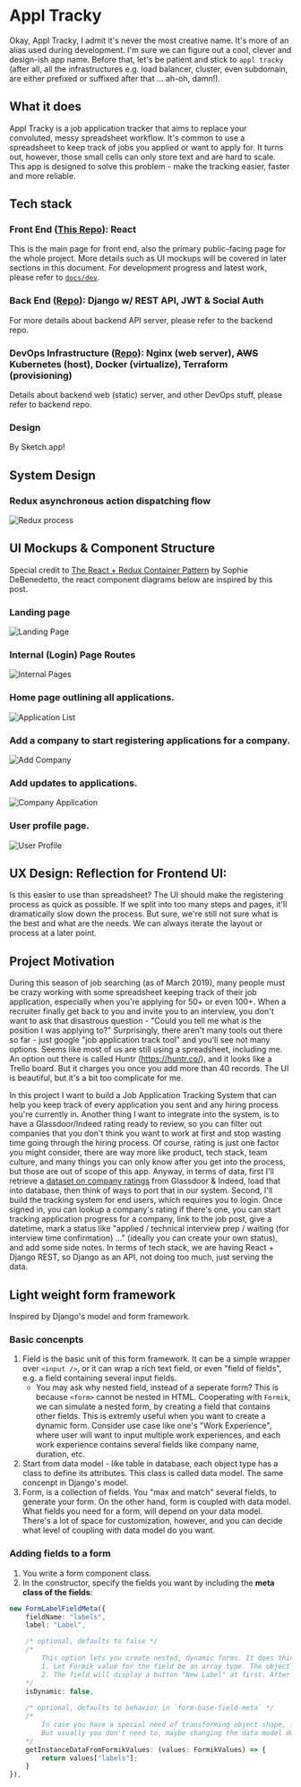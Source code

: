 # Appl Tracky

Okay, Appl Tracky, I admit it's never the most creative name. It's more of an alias used during development. I'm sure we can figure out a cool, clever and design-ish app name. Before that, let's be patient and stick to `appl tracky` (after all, all the infrastructures e.g. load balancer, cluster, even subdomain, are either prefixed or suffixed after that ... ah-oh, damn!).

## What it does

Appl Tracky is a job application tracker that aims to replace your convoluted, messy spreadsheet workflow. It's common to use a spreadsheet to keep track of jobs you applied or want to apply for. It turns out, however, those small cells can only store text and are hard to scale. This app is designed to solve this problem - make the tracking easier, faster and more reliable. 

## Tech stack

### **Front End ([This Repo](https://github.com/rivernews/appl-tracky-spa)):** React

This is the main page for front end, also the primary public-facing page for the whole project. More details such as UI mockups will be covered in later sections in this document. For development progress and latest work, please refer to [`docs/dev`](docs/dev).

### **Back End ([Repo](https://github.com/rivernews/appl-tracky-api)):** Django w/ REST API, JWT & Social Auth

For more details about backend API server, please refer to the backend repo.

### **DevOps Infrastructure ([Repo](https://github.com/rivernews/iriversland2-kubernetes)):** Nginx (web server), ~~AWS~~ Kubernetes (host), Docker (virtualize), Terraform (provisioning)

Details about backend web (static) server, and other DevOps stuff, please refer to backend repo.

### Design

By Sketch.app!

## System Design

### Redux asynchronous action dispatching flow

![Redux process](docs/img/dev-plan/redux-process.png)

## UI Mockups & Component Structure

Special credit to [The React + Redux Container Pattern](https://www.thegreatcodeadventure.com/the-react-plus-redux-container-pattern/) by Sophie DeBenedetto, the react component diagrams below are inspired by this post.

### Landing page

![Landing Page](docs/img/TechMockup/entry-page.png)

### Internal (Login) Page Routes

![Internal Pages](docs/img/TechMockup/internal-page-routes.png)

### Home page outlining all applications.

![Application List](docs/img/TechMockup/user-app-page.png)

### Add a company to start registering applications for a company.

![Add Company](docs/img/TechMockup/add-com-page.png)

### Add updates to applications.

![Company Application](docs/img/TechMockup/user-com-app-page.png)

### User profile page.

![User Profile](docs/img/TechMockup/user-profile-page.png)

## UX Design: Reflection for Frontend UI: 

Is this easier to use than spreadsheet? The UI should make the registering process as quick as possible. If we split into too many steps and pages, it'll dramatically slow down the process.
But sure, we're still not sure what is the best and what are the needs. We can always iterate the layout or process at a later point.

## Project Motivation

During this season of job searching (as of March 2019), many people must be crazy working with some spreadsheet keeping track of their job application, especially when you're applying for 50+ or even 100+. When a recruiter finally get back to you and invite you to an interview, you don't want to ask that disastrous question - "Could you tell me what is the position I was applying to?" Surprisingly, there aren't many tools out there so far - just google "job application track tool" and you'll see not many options. Seems like most of us are still using a spreadsheet, including me. An option out there is called Huntr (https://huntr.co/), and it looks like a Trello board. But it charges you once you add more than 40 records. The UI is beautiful, but it's a bit too complicate for me. 

In this project I want to build a Job Application Tracking System that can help you keep track of every application you sent and any hiring process you're currently in. Another thing I want to integrate into the system, is to have a Glassdoor/Indeed rating ready to review, so you can filter out companies that you don't think you want to work at first and stop wasting time going through the hiring process. Of course, rating is just one factor you might consider, there are way more like product, tech stack, team culture, and many things you can only know after you get into the process, but those are out of scope of this app. Anyway, in terms of data, first I'll retrieve a [dataset on company ratings](https://github.com/rivernews/fortune-500-analysis) from Glassdoor & Indeed, load that into database, then think of ways to port that in our system. Second, I'll build the tracking system for end users, which requires you to login. Once signed in, you can lookup a company's rating if there's one, you can start tracking application progress for a company, link to the job post, give a datetime, mark a status like "applied / technical interview prep / waiting (for interview time confirmation) ..." (ideally you can create your own status), and add some side notes. In terms of tech stack, we are having React + Django REST, so Django as an API, not doing too much, just serving the data.

## Light weight form framework

Inspired by Django's model and form framework.

### Basic concenpts

1. Field is the basic unit of this form framework. It can be a simple wrapper over `<input />`, or it can wrap a rich text field, or even "field of fields", e.g. a field containing several input fields.
    - You may ask why nested field, instead of a seperate form? This is because `<form>` cannot be nested in HTML. Cooperating with `Formik`, we can simulate a nested form, by creating a field that contains other fields. This is extremly useful when you want to create a dynamic form. Consider use case like one's "Work Experience", where user will want to input multiple work experiences,  and each work experience contains several fields like company name, duration, etc.
1. Start from data model - like table in database, each object type has a class to define its attributes. This class is called data model. The same concenpt in Django's model.
1. Form, is a collection of fields. You "max and match" several fields, to generate your form. On the other hand, form is coupled with data model. What fields you need for a form, will depend on your data model. There's a lot of space for customization, however, and you can decide what level of coupling with data model do you want.

### Adding fields to a form

1. You write a form component class.
1. In the constructor, specify the fields you want by including the **meta class of the fields**:

```ts
new FormLabelFieldMeta({
    fieldName: "labels",
    label: "Label",

    /* optional, defaults to false */
    /*
        This option lets you create nested, dynamic forms. It does things below:
        1. Let Formik value for the field be an array type. The object type will be handled for you - using the data model you have.
        2. The field will display a button "New Label" at first. After user click on it, user can generate a nested, child form that provides the field input(s). User can create as many forms as they want by clicking the button.
    */
    isDynamic: false, 
    
    /* optional, defaults to behavior in `form-base-field-meta` */
    /*
        In case you have a special need of transforming object shape, from values stored in Formik, to the request payload while submitting to your backend server API, you can do it here.
        But usually you don't need to, maybe changing the data model default value or your backend server will suffice.
    */
    getInstanceDataFromFormikValues: (values: FormikValues) => {
        return values["labels"];
    }
}),
```


